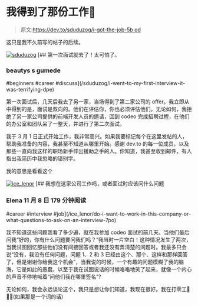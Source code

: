 # 我得到了那份工作💃

> 原文:[https://dev.to/sduduzog/i-got-the-job-5b od](https://dev.to/sduduzog/i-got-the-job--5bod)

这只是我不久前写的帖子的后续。

[![sduduzog](../Images/aca6e88e812d318765e50104fa969309.png)](/sduduzog) [## 第一次面试就去了！太可怕了。

### beautys s gumede

#beginners #career #discuss](/sduduzog/i-went-to-my-first-interview-it-was-terrifying-dpe)

第一次面试后，几天后我去了另一家，当场得到了第二家公司的 offer。我立即从中得到的是，面试是双向的。他们在评估你，你也必须评估他们。无论如何，我拒绝了另一家公司提供的前端开发人员的邀请，回到 codeo 完成招聘过程，在他们的办公室和团队呆了一整天，并进行了第二次面试。

我于 3 月 1 日正式开始工作，我非常高兴。如果我要标记每个在这里发帖的人，帮助我准备的内容，我甚至不知道从哪里开始。感谢 dev.to 的每一位成员，以及那些一直向我这样的职场新手伸出援助之手的人。你知道，我甚至收到邮件，有人指出我简历中我忽略的错别字。

我的意思是看看这个

[![ice_lenor](../Images/72c00f9441c161ed94abaeb333554881.png)](/ice_lenor) [## 我想在这家公司工作吗，或者面试时应该问什么问题

### Elena 11 月 8 日 179 分钟阅读

#career #interview #job](/ice_lenor/do-i-want-to-work-in-this-company-or-what-questions-to-ask-on-an-interview-7po)

我不知道这些问题我看了多少遍，就在我参加 codeo 面试的前几天。当他们最后问我“好的，你有什么问题要问我们吗？”我当时一片空白！这种情况发生了两次，当我试图回忆那些他们没有间接回答或者我还没有弄清楚的问题时。我最多只会说“没有，我没有任何问题，问题 1、2 和 3 已经由这个、那个、这样和那样回答了，但是谢谢你给我这个机会”，当我说的时候，一个有趣的问题模糊了我的脑海，它是如此的愚蠢，以至于我在试图说话的时候咯咯地笑了起来，就像一个内心的声音不停地喊着“问他们我在哪里签名”?

无论如何，我会永远谈论这个，我只是想让你们知道，我现在很好。我在打零工🎉🎉🎉(如果那是一个词的话)